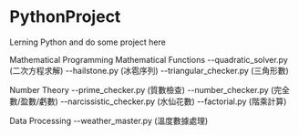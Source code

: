 # PythonProject
Lerning Python and do some project here


Mathematical Programming
Mathematical Functions
--quadratic_solver.py (二次方程求解)
--hailstone.py (冰雹序列)
--triangular_checker.py (三角形數)

Number Theory
--prime_checker.py (質數檢查)
--number_checker.py (完全數/盈數/虧數)
--narcissistic_checker.py (水仙花數)
--factorial.py (階乘計算)

Data Processing
--weather_master.py (溫度數據處理)
